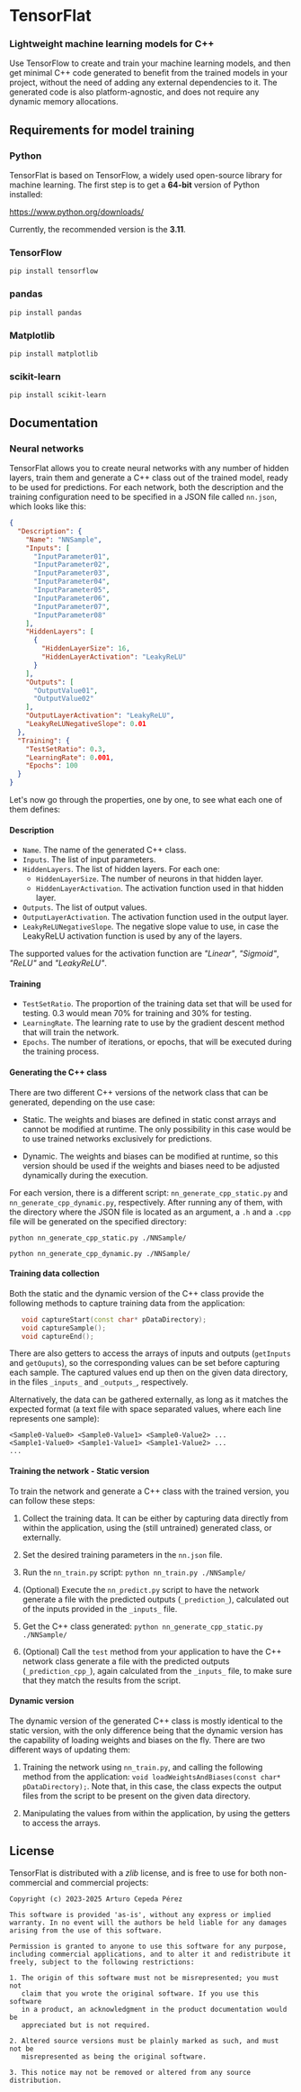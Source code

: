 # TensorFlat
### Lightweight machine learning models for C++

Use TensorFlow to create and train your machine learning models, and then get minimal C++ code generated to benefit from the trained models in your project, without the need of adding any external dependencies to it. The generated code is also platform-agnostic, and does not require any dynamic memory allocations.


## Requirements for model training
### Python

TensorFlat is based on TensorFlow, a widely used open-source library for machine learning. The first step is to get a **64-bit** version of Python installed:

https://www.python.org/downloads/

Currently, the recommended version is the **3.11**.

### TensorFlow

```console
pip install tensorflow
```

### pandas

```console
pip install pandas
```

### Matplotlib

```console
pip install matplotlib
```

### scikit-learn

```console
pip install scikit-learn
```


## Documentation
### Neural networks

TensorFlat allows you to create neural networks with any number of hidden layers, train them and generate a C++ class out of the trained model, ready to be used for predictions. For each network, both the description and the training configuration need to be specified in a JSON file called `nn.json`, which looks like this:

```json
{
  "Description": {
    "Name": "NNSample",
    "Inputs": [
      "InputParameter01",
      "InputParameter02",
      "InputParameter03",
      "InputParameter04",
      "InputParameter05",
      "InputParameter06",
      "InputParameter07",
      "InputParameter08"
    ],
    "HiddenLayers": [
      {
        "HiddenLayerSize": 16,
        "HiddenLayerActivation": "LeakyReLU"
      }
    ],
    "Outputs": [
      "OutputValue01",
      "OutputValue02"
    ],
    "OutputLayerActivation": "LeakyReLU",
    "LeakyReLUNegativeSlope": 0.01
  },
  "Training": {
    "TestSetRatio": 0.3,
    "LearningRate": 0.001,
    "Epochs": 100
  }
}
```

Let's now go through the properties, one by one, to see what each one of them defines:

#### Description

* `Name`. The name of the generated C++ class.
* `Inputs`. The list of input parameters.
* `HiddenLayers`. The list of hidden layers. For each one:
  * `HiddenLayerSize`. The number of neurons in that hidden layer.
  * `HiddenLayerActivation`. The activation function used in that hidden layer.
* `Outputs`. The list of output values.
* `OutputLayerActivation`. The activation function used in the output layer.
* `LeakyReLUNegativeSlope`. The negative slope value to use, in case the LeakyReLU activation function is used by any of the layers.

The supported values for the activation function are *"Linear"*, *"Sigmoid"*, *"ReLU"* and *"LeakyReLU"*.

#### Training

* `TestSetRatio`. The proportion of the training data set that will be used for testing. 0.3 would mean 70% for training and 30% for testing.
* `LearningRate`. The learning rate to use by the gradient descent method that will train the network.
* `Epochs`. The number of iterations, or epochs, that will be executed during the training process.

#### Generating the C++ class

There are two different C++ versions of the network class that can be generated, depending on the use case:

* Static. The weights and biases are defined in static const arrays and cannot be modified at runtime. The only possibility in this case would be to use trained networks exclusively for predictions.

* Dynamic. The weights and biases can be modified at runtime, so this version should be used if the weights and biases need to be adjusted dynamically during the execution.

For each version, there is a different script: `nn_generate_cpp_static.py` and `nn_generate_cpp_dynamic.py`, respectively. After running any of them, with the directory where the JSON file is located as an argument, a `.h` and a `.cpp` file will be generated on the specified directory:

```console
python nn_generate_cpp_static.py ./NNSample/
```

```console
python nn_generate_cpp_dynamic.py ./NNSample/
```

#### Training data collection

Both the static and the dynamic version of the C++ class provide the following methods to capture training data from the application:

```cpp
   void captureStart(const char* pDataDirectory);
   void captureSample();
   void captureEnd();
```

There are also getters to access the arrays of inputs and outputs (`getInputs` and `getOuputs`), so the corresponding values can be set before capturing each sample. The captured values end up then on the given data directory, in the files `_inputs_` and `_outputs_`, respectively.

Alternatively, the data can be gathered externally, as long as it matches the expected format (a text file with space separated values, where each line represents one sample):

```
<Sample0-Value0> <Sample0-Value1> <Sample0-Value2> ...
<Sample1-Value0> <Sample1-Value1> <Sample1-Value2> ...
...
```

#### Training the network - Static version

To train the network and generate a C++ class with the trained version, you can follow these steps:

1. Collect the training data. It can be either by capturing data directly from within the application, using the (still untrained) generated class, or externally.

2. Set the desired training parameters in the `nn.json` file.

3. Run the `nn_train.py` script:  `python nn_train.py ./NNSample/`

4. (Optional) Execute the `nn_predict.py` script to have the network generate a file with the predicted outputs (`_prediction_`), calculated out of the inputs provided in the `_inputs_` file.

5. Get the C++ class generated:  `python nn_generate_cpp_static.py ./NNSample/`

6. (Optional) Call the `test` method from your application to have the C++ network class generate a file with the predicted outputs (`_prediction_cpp_`), again calculated from the `_inputs_` file, to make sure that they match the results from the script.


#### Dynamic version

The dynamic version of the generated C++ class is mostly identical to the static version, with the only difference being that the dynamic version has the capability of loading weights and biases on the fly. There are two different ways of updating them:

1. Training the network using `nn_train.py`, and calling the following method from the application:  `void loadWeightsAndBiases(const char* pDataDirectory);`. Note that, in this case, the class expects the output files from the script to be present on the given data directory.

2. Manipulating the values from within the application, by using the getters to access the arrays.


## License

TensorFlat is distributed with a *zlib* license, and is free to use for both non-commercial and commercial projects:

```
Copyright (c) 2023-2025 Arturo Cepeda Pérez

This software is provided 'as-is', without any express or implied
warranty. In no event will the authors be held liable for any damages
arising from the use of this software.

Permission is granted to anyone to use this software for any purpose,
including commercial applications, and to alter it and redistribute it
freely, subject to the following restrictions:

1. The origin of this software must not be misrepresented; you must not
   claim that you wrote the original software. If you use this software
   in a product, an acknowledgment in the product documentation would be
   appreciated but is not required.

2. Altered source versions must be plainly marked as such, and must not be
   misrepresented as being the original software.

3. This notice may not be removed or altered from any source distribution.
```

